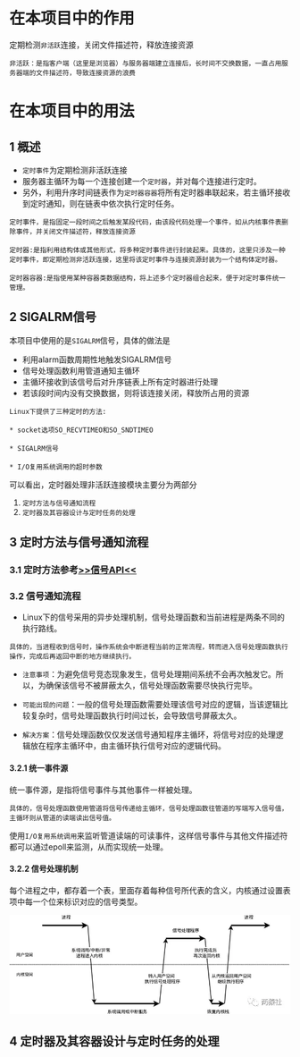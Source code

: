 # 在本项目中的作用
定期检测`非活跃`连接，关闭文件描述符，释放连接资源
```
非活跃：是指客户端（这里是浏览器）与服务器端建立连接后，长时间不交换数据，一直占用服务器端的文件描述符，导致连接资源的浪费
```
# 在本项目中的用法
## 1 概述
* `定时事件`为定期检测非活跃连接
* 服务器主循环为每一个连接创建一个`定时器`，并对每个连接进行定时。
* 另外，利用升序时间链表作为`定时器容器`将所有定时器串联起来，若主循环接收到定时通知，则在链表中依次执行定时任务。
```
定时事件，是指固定一段时间之后触发某段代码，由该段代码处理一个事件，如从内核事件表删除事件，并关闭文件描述符，释放连接资源

定时器:是指利用结构体或其他形式，将多种定时事件进行封装起来。具体的，这里只涉及一种定时事件，即定期检测非活跃连接，这里将该定时事件与连接资源封装为一个结构体定时器。

定时器容器:是指使用某种容器类数据结构，将上述多个定时器组合起来，便于对定时事件统一管理。
```
## 2 SIGALRM信号

本项目中使用的是`SIGALRM`信号，具体的做法是
* 利用alarm函数周期性地触发SIGALRM信号
* 信号处理函数利用管道通知主循环
* 主循环接收到该信号后对升序链表上所有定时器进行处理
* 若该段时间内没有交换数据，则将该连接关闭，释放所占用的资源
```
Linux下提供了三种定时的方法:

* socket选项SO_RECVTIMEO和SO_SNDTIMEO

* SIGALRM信号

* I/O复用系统调用的超时参数
```
可以看出，定时器处理非活跃连接模块主要分为两部分
1. `定时方法与信号通知流程`
2. `定时器及其容器设计与定时任务的处理`

## 3 定时方法与信号通知流程
### 3.1 定时方法参考[>>信号API<<](./appendix/信号API.md)

### 3.2 信号通知流程

* Linux下的信号采用的异步处理机制，信号处理函数和当前进程是两条不同的执行路线。
```
具体的，当进程收到信号时，操作系统会中断进程当前的正常流程，转而进入信号处理函数执行操作，完成后再返回中断的地方继续执行。
```
* `注意事项`：为避免信号竞态现象发生，信号处理期间系统不会再次触发它。所以，为确保该信号不被屏蔽太久，信号处理函数需要尽快执行完毕。

* `可能出现的问题`：一般的信号处理函数需要处理该信号对应的逻辑，当该逻辑比较复杂时，信号处理函数执行时间过长，会导致信号屏蔽太久。

* `解决方案`：信号处理函数仅仅发送信号通知程序主循环，将信号对应的处理逻辑放在程序主循环中，由主循环执行信号对应的逻辑代码。
#### 3.2.1 统一事件源
统一事件源，是指将信号事件与其他事件一样被处理。
```
具体的，信号处理函数使用管道将信号传递给主循环，信号处理函数往管道的写端写入信号值，主循环则从管道的读端读出信号值。
```
使用`I/O复用系统调用`来监听管道读端的可读事件，这样信号事件与其他文件描述符都可以通过epoll来监测，从而实现统一处理。

#### 3.2.2 信号处理机制
每个进程之中，都存着一个表，里面存着每种信号所代表的含义，内核通过设置表项中每一个位来标识对应的信号类型。
<p align="center">
<img src="img/6.png" style="zoom:80%"/>
</p>

## 4 定时器及其容器设计与定时任务的处理